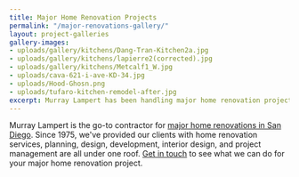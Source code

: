 ```yaml
---
title: Major Home Renovation Projects
permalink: "/major-renovations-gallery/"
layout: project-galleries
gallery-images:
- uploads/gallery/kitchens/Dang-Tran-Kitchen2a.jpg
- uploads/gallery/kitchens/lapierre2(corrected).jpg
- uploads/gallery/kitchens/Metcalf1_W.jpg
- uploads/cava-621-i-ave-KD-34.jpg
- uploads/Hood-Ghosn.png
- uploads/tufaro-kitchen-remodel-after.jpg
excerpt: Murray Lampert has been handling major home renovation projects in San Diego since 1975. Check out our major renovations gallery for ideas and inspiration.
---
```


Murray Lampert is the go-to contractor for [major home renovations in San Diego](/major-renovations). Since 1975, we've provided our clients with home renovation services, planning, design, development, interior design, and project management are all under one roof. [Get in touch](/#quick-contact) to see what we can do for your major home renovation project.
